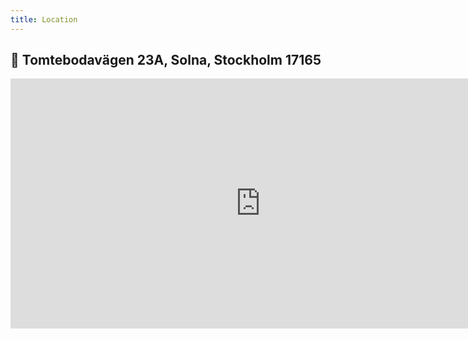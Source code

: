 ```yaml
---
title: Location
---
```

## :pushpin: Tomtebodavägen 23A, Solna, Stockholm 17165 


<iframe src="https://www.google.com/maps/embed?pb=!1m18!1m12!1m3!1d2033.9515247073766!2d18.02124281584455!3d59.3504569816662!2m3!1f0!2f0!3f0!3m2!1i1024!2i768!4f13.1!3m3!1m2!1s0x465f9d9c044c1fe5%3A0xfff6f935131557c1!2sSciLifeLab!5e0!3m2!1sca!2ses!4v1656858769774!5m2!1sca!2ses" width="800" height="400" style="border:0;" allowfullscreen="" loading="lazy" referrerpolicy="no-referrer-when-downgrade"></iframe>
